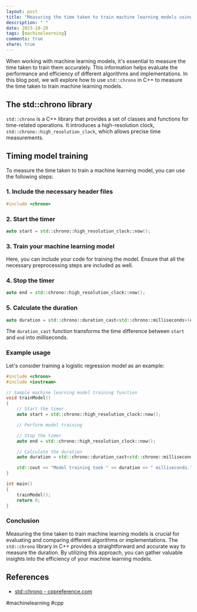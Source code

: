 ```yaml
---
layout: post
title: "Measuring the time taken to train machine learning models using std::chrono"
description: " "
date: 2023-10-20
tags: [machinelearning]
comments: true
share: true
---
```


When working with machine learning models, it's essential to measure the time taken to train them accurately. This information helps evaluate the performance and efficiency of different algorithms and implementations. In this blog post, we will explore how to use `std::chrono` in C++ to measure the time taken to train machine learning models.

## The std::chrono library

`std::chrono` is a C++ library that provides a set of classes and functions for time-related operations. It introduces a high-resolution clock, `std::chrono::high_resolution_clock`, which allows precise time measurements.

## Timing model training

To measure the time taken to train a machine learning model, you can use the following steps:

### 1. Include the necessary header files

```cpp
#include <chrono>
```

### 2. Start the timer

```cpp
auto start = std::chrono::high_resolution_clock::now();
```

### 3. Train your machine learning model

Here, you can include your code for training the model. Ensure that all the necessary preprocessing steps are included as well.

### 4. Stop the timer

```cpp
auto end = std::chrono::high_resolution_clock::now();
```

### 5. Calculate the duration

```cpp
auto duration = std::chrono::duration_cast<std::chrono::milliseconds>(end - start).count();
```

The `duration_cast` function transforms the time difference between `start` and `end` into milliseconds.

### Example usage

Let's consider training a logistic regression model as an example:

```cpp
#include <chrono>
#include <iostream>

// Sample machine learning model training function
void trainModel()
{
    // Start the timer
    auto start = std::chrono::high_resolution_clock::now();

    // Perform model training

    // Stop the timer
    auto end = std::chrono::high_resolution_clock::now();

    // Calculate the duration
    auto duration = std::chrono::duration_cast<std::chrono::milliseconds>(end - start).count();

    std::cout << "Model training took " << duration << " milliseconds." << std::endl;
}

int main()
{
    trainModel();
    return 0;
}
```

### Conclusion

Measuring the time taken to train machine learning models is crucial for evaluating and comparing different algorithms or implementations. The `std::chrono` library in C++ provides a straightforward and accurate way to measure the duration. By utilizing this approach, you can gather valuable insights into the efficiency of your machine learning models.

## References
- [std::chrono - cppreference.com](https://en.cppreference.com/w/cpp/chrono)

#machinelearning #cpp